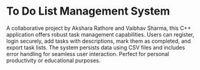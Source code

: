 # To Do List Management System
 A collaborative project by Akshara Rathore and Vaibhav Sharma, this C++ application offers robust task management capabilities. Users can register, login securely, add tasks with descriptions, mark them as completed, and export task lists. The system persists data using CSV files and includes error handling for seamless user interaction. Perfect for personal productivity or educational purposes.
